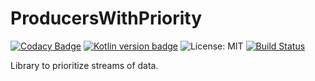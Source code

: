 # ProducersWithPriority
[![Codacy Badge](https://api.codacy.com/project/badge/Grade/542dbabd278e4f0d822908c18b2ebb4a)](https://app.codacy.com/gh/plastic-karma/ProducersWithPriority?utm_source=github.com&utm_medium=referral&utm_content=plastic-karma/ProducersWithPriority&utm_campaign=Badge_Grade)
[![Kotlin version badge](https://img.shields.io/badge/kotlin-1.3-blue.svg)](https://kotlinlang.org/docs/reference/whatsnew13.html) 
![License: MIT](https://img.shields.io/badge/License-MIT-blue.svg)
[![Build Status](https://api.travis-ci.com/plastic-karma/ProducersWithPriority.svg?branch=mainline)](https://travis-ci.com/github/plastic-karma/ProducersWithPriority) 

Library to prioritize streams of data.
